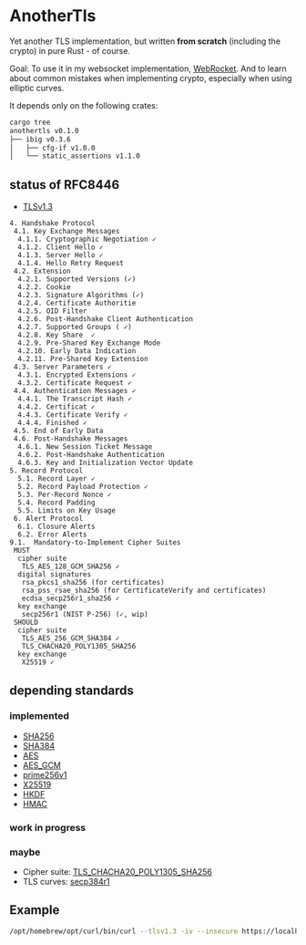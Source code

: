 # AnotherTls
Yet another TLS implementation, but written **from scratch** (including the
crypto) in pure Rust - of course.


Goal: To use it in my websocket implementation,
[WebRocket](https://github.com/otsmr/webrocket). And to learn about common
mistakes when implementing crypto, especially when using elliptic curves.


It depends only on the following crates:
```bash
cargo tree
anothertls v0.1.0
├── ibig v0.3.6
│   ├── cfg-if v1.0.0
│   └── static_assertions v1.1.0
```

## status of RFC8446
- [TLSv1.3](https://datatracker.ietf.org/doc/html/rfc8446)
```
4. Handshake Protocol
 4.1. Key Exchange Messages
  4.1.1. Cryptographic Negotiation ✓
  4.1.2. Client Hello ✓
  4.1.3. Server Hello ✓
  4.1.4. Hello Retry Request
 4.2. Extension
  4.2.1. Supported Versions (✓)
  4.2.2. Cookie
  4.2.3. Signature Algorithms (✓)
  4.2.4. Certificate Authoritie
  4.2.5. OID Filter
  4.2.6. Post-Handshake Client Authentication
  4.2.7. Supported Groups ( ✓)
  4.2.8. Key Share  ✓
  4.2.9. Pre-Shared Key Exchange Mode
  4.2.10. Early Data Indication
  4.2.11. Pre-Shared Key Extension
 4.3. Server Parameters ✓
  4.3.1. Encrypted Extensions ✓
  4.3.2. Certificate Request ✓
 4.4. Authentication Messages ✓
  4.4.1. The Transcript Hash ✓
  4.4.2. Certificat ✓
  4.4.3. Certificate Verify ✓
  4.4.4. Finished ✓
 4.5. End of Early Data
 4.6. Post-Handshake Messages
  4.6.1. New Session Ticket Message
  4.6.2. Post-Handshake Authentication
  4.6.3. Key and Initialization Vector Update
5. Record Protocol
  5.1. Record Layer ✓
  5.2. Record Payload Protection ✓
  5.3. Per-Record Nonce ✓
  5.4. Record Padding
  5.5. Limits on Key Usage
 6. Alert Protocol
  6.1. Closure Alerts
  6.2. Error Alerts
9.1.  Mandatory-to-Implement Cipher Suites
 MUST
  cipher suite
   TLS_AES_128_GCM_SHA256 ✓
  digital signatures
   rsa_pkcs1_sha256 (for certificates)
   rsa_pss_rsae_sha256 (for CertificateVerify and certificates)
   ecdsa_secp256r1_sha256 ✓
  key exchange
   secp256r1 (NIST P-256) (✓, wip)
 SHOULD
  cipher suite
   TLS_AES_256_GCM_SHA384 ✓
   TLS_CHACHA20_POLY1305_SHA256
  key exchange
   X25519 ✓
```
## depending standards
### implemented
- [SHA256](https://datatracker.ietf.org/doc/html/rfc6234)
- [SHA384](https://datatracker.ietf.org/doc/html/rfc6234)
- [AES](https://nvlpubs.nist.gov/nistpubs/FIPS/NIST.FIPS.197.pdf)
- [AES_GCM](https://luca-giuzzi.unibs.it/corsi/Support/papers-cryptography/gcm-spec.pdf)
- [prime256v1](https://github.com/starkbank/ecdsa-python/)
- [X25519](https://martin.kleppmann.com/papers/curve25519.pdf)
- [HKDF](https://www.rfc-editor.org/rfc/rfc5869)
- [HMAC](https://www.rfc-editor.org/rfc/rfc2104)
### work in progress
### maybe
- Cipher suite: [TLS_CHACHA20_POLY1305_SHA256]()
- TLS curves: [secp384r1]()


## Example
```bash
/opt/homebrew/opt/curl/bin/curl --tlsv1.3 -iv --insecure https://localhost:4000/
```